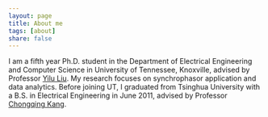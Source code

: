```yaml
---
layout: page
title: About me
tags: [about]
share: false
---
```


I am a fifth year Ph.D. student in the Department of Electrical Engineering and Computer Science in University of Tennessee, Knoxville,  advised by Professor [Yilu Liu](http://www.eecs.utk.edu/people/faculty/liu). My research focuses on synchrophasor application and data analytics. Before joining UT, I graduated from Tsinghua University with a B.S. in Electrical Engineering in June 2011, advised by Professor [Chongqing Kang](http://www.eea.tsinghua.edu.cn/cn/faculties/cqkang).
